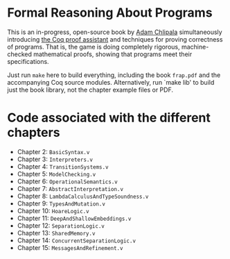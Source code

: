 # Formal Reasoning About Programs

This is an in-progress, open-source book by [Adam Chlipala](http://adam.chlipala.net/) simultaneously introducing [the Coq proof assistant](http://coq.inria.fr/) and techniques for proving correctness of programs.  That is, the game is doing completely rigorous, machine-checked mathematical proofs, showing that programs meet their specifications.

Just run `make` here to build everything, including the book `frap.pdf` and the accompanying Coq source modules.  Alternatively, run `make lib' to build just the book library, not the chapter example files or PDF.

# Code associated with the different chapters

* Chapter 2: `BasicSyntax.v`
* Chapter 3: `Interpreters.v`
* Chapter 4: `TransitionSystems.v`
* Chapter 5: `ModelChecking.v`
* Chapter 6: `OperationalSemantics.v`
* Chapter 7: `AbstractInterpretation.v`
* Chapter 8: `LambdaCalculusAndTypeSoundness.v`
* Chapter 9: `TypesAndMutation.v`
* Chapter 10: `HoareLogic.v`
* Chapter 11: `DeepAndShallowEmbeddings.v`
* Chapter 12: `SeparationLogic.v`
* Chapter 13: `SharedMemory.v`
* Chapter 14: `ConcurrentSeparationLogic.v`
* Chapter 15: `MessagesAndRefinement.v`
